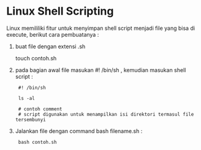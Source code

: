 # Linux Shell Scripting

Linux memililiki fitur untuk menyimpan shell script menjadi file yang bisa di execute, berikut cara pembuatanya :

1. buat file dengan extensi .sh

    touch contoh.sh

1. pada bagian awal file masukan #! /bin/sh , kemudian masukan shell script :

        #! /bin/sh
        
        ls -al

        # contoh comment
        # script digunakan untuk menampilkan isi direktori termasul file tersembunyi 

1. Jalankan file dengan command bash filename.sh :

        bash contoh.sh 